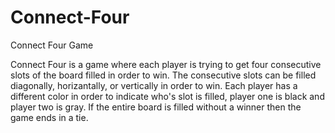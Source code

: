 # Connect-Four
Connect Four Game

Connect Four is a game where each player is trying to get four consecutive slots of the board filled in order to win. The consecutive slots can be filled diagonally, horizantally, or vertically in order to win. Each player has a different color in order to indicate who's slot is filled, player one is black and player two is gray. If the entire board is filled without a winner then the game ends in a tie.
